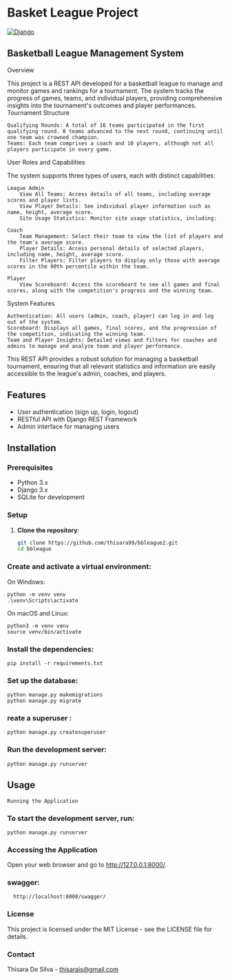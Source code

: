
# Basket League Project

[![Django](https://img.shields.io/badge/Django-3.2.3-green.svg)](https://www.djangoproject.com/)

## Basketball League Management System
Overview

This project is a REST API developed for a basketball league to manage and monitor games and rankings for a tournament. The system tracks the progress of games, teams, and individual players, providing comprehensive insights into the tournament's outcomes and player performances.
Tournament Structure

    Qualifying Rounds: A total of 16 teams participated in the first qualifying round. 8 teams advanced to the next round, continuing until one team was crowned champion.
    Teams: Each team comprises a coach and 10 players, although not all players participate in every game.

User Roles and Capabilities

The system supports three types of users, each with distinct capabilities:

    League Admin
        View All Teams: Access details of all teams, including average scores and player lists.
        View Player Details: See individual player information such as name, height, average score.
        Site Usage Statistics: Monitor site usage statistics, including:

    Coach
        Team Management: Select their team to view the list of players and the team's average score.
        Player Details: Access personal details of selected players, including name, height, average score.
        Filter Players: Filter players to display only those with average scores in the 90th percentile within the team.

    Player
        View Scoreboard: Access the scoreboard to see all games and final scores, along with the competition's progress and the winning team.

System Features

    Authentication: All users (admin, coach, player) can log in and log out of the system.
    Scoreboard: Displays all games, final scores, and the progression of the competition, indicating the winning team.
    Team and Player Insights: Detailed views and filters for coaches and admins to manage and analyze team and player performance.

This REST API provides a robust solution for managing a basketball tournament, ensuring that all relevant statistics and information are easily accessible to the league's admin, coaches, and players.

## Features

- User authentication (sign up, login, logout)
- RESTful API with Django REST Framework
- Admin interface for managing users

## Installation

### Prerequisites

- Python 3.x
- Django 3.x
- SQLite for development

### Setup

1. **Clone the repository**:
   ```sh
   git clone https://github.com/thisara99/bbleague2.git
   cd bbleague
### Create and activate a virtual environment:

On Windows:

    python -m venv venv
    .\venv\Scripts\activate

On macOS and Linux:

    python3 -m venv venv
    source venv/bin/activate

### Install the dependencies:

    pip install -r requirements.txt

### Set up the database:

    python manage.py makemigrations 
    python manage.py migrate 

### reate a superuser :

    python manage.py createsuperuser


### Run the development server:

    python manage.py runserver

## Usage

    Running the Application
### To start the development server, run:

    python manage.py runserver

### Accessing the Application
Open your web browser and go to http://127.0.0.1:8000/.

### swagger:

      http://localhost:8000/swagger/


### License
This project is licensed under the MIT License - see the LICENSE file for details.

### Contact
Thisara De Silva - thisarais@gmail.com
